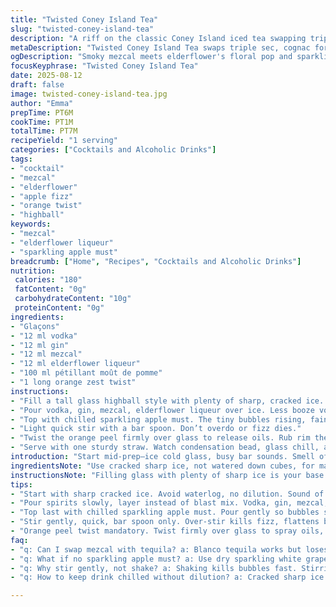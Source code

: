 ```yaml
---
title: "Twisted Coney Island Tea"
slug: "twisted-coney-island-tea"
description: "A riff on the classic Coney Island iced tea swapping triple sec and cognac for elderflower liqueur and mezcal. Smaller spirits portions to balance the zesty apple fizz. Served in a tall glass over sharp ice. The bright orange peel twist cuts through the smoky mezcal depth. Quick to build. Stir gently not too much or lose fizz. Subtle, yet layered flavors. A wallop with a fresh herbal whisper. Practical options for substitutes included. Timing’s about the clink of ice and foam cresting at the top. Freshness of ingredients vital."
metaDescription: "Twisted Coney Island Tea swaps triple sec, cognac for elderflower and mezcal. Sharp cracked ice, quick stir, bright orange twist, smoky apple fizz in one glass."
ogDescription: "Smoky mezcal meets elderflower's floral pop and sparkling apple must. Sharp ice, gentle stir, orange twist aroma. Layered sips with fizz, no harsh burn."
focusKeyphrase: "Twisted Coney Island Tea"
date: 2025-08-12
draft: false
image: twisted-coney-island-tea.jpg
author: "Emma"
prepTime: PT6M
cookTime: PT1M
totalTime: PT7M
recipeYield: "1 serving"
categories: ["Cocktails and Alcoholic Drinks"]
tags:
- "cocktail"
- "mezcal"
- "elderflower"
- "apple fizz"
- "orange twist"
- "highball"
keywords:
- "mezcal"
- "elderflower liqueur"
- "sparkling apple must"
breadcrumb: ["Home", "Recipes", "Cocktails and Alcoholic Drinks"]
nutrition: 
 calories: "180"
 fatContent: "0g"
 carbohydrateContent: "10g"
 proteinContent: "0g"
ingredients:
- "Glaçons"
- "12 ml vodka"
- "12 ml gin"
- "12 ml mezcal"
- "12 ml elderflower liqueur"
- "100 ml pétillant moût de pomme"
- "1 long orange zest twist"
instructions:
- "Fill a tall glass highball style with plenty of sharp, cracked ice. The clinking sound—your first cue."
- "Pour vodka, gin, mezcal, elderflower liqueur over ice. Less booze volume here cuts the burn but keeps spirit depth."
- "Top with chilled sparkling apple must. The tiny bubbles rising, faint fizz popping at surface—know it’s fresh."
- "Light quick stir with a bar spoon. Don’t overdo or fizz dies."
- "Twist the orange peel firmly over glass to release oils. Rub rim then drop in for aroma lift."
- "Serve with one sturdy straw. Watch condensation bead, glass chill, aromas lift."
introduction: "Start mid-prep—ice cold glass, busy bar sounds. Smell of citrus oils hits before anything else. Tried swapping sweet triple sec for elderflower liqueur last time. Adds floral pop, less sugary. Mezcal instead of cognac gives smoky depth, plays well against apple fizz. Smaller spirit shots keep it sippable, avoid that harsh burn you get when tossing too many liquors in. Orange twist is non-negotiable- releases oils that change the whole aroma profile. Pour slow, let fizz do its thing. Stir flames down the bubbles without killing them. Always fresh sparkling apple, nothing flat or it’s a mess. Learned from burnt throat episodes, so trust sensory cues more than clock. Clinking ice tells timing, foam signals ready to sip. Simple cocktail, fuss free, but every element matters. Makes you rethink classic iced tea cocktails."
ingredientsNote: "Use cracked sharp ice, not watered down cubes, for max chill without dilution. Subbing elderflower for triple sec cuts cloying sweetness and layers floral notes. Mezcals vary—go for mid-range smoky style, avoid over-oaked bottles. If no sparkling apple must, try a dry sparkling white grape juice or even tonic water for a bitter twist. Vodka and gin volumes trimmed down from classic for better balance with mezcal’s punch. Fresh orange zest mandatory. If zester missing, use vegetable peeler but no pith or bitterness creeps in. Keep ingredients cold before mixing to avoid watered down cocktail. Straws easy for sipping but don’t over-stir, bubbles vanish fast. If you want to experiment, try swapping mezcal for blanco tequila, but loses smoky complexity. Triple sec can come back if elderflower unavailable, but flavor profile shifts sweet and less intriguing. Using bottle's freshness key to vibrant fizz and aroma."
instructionsNote: "Filling glass with plenty of sharp ice is your base to keep drink chill long. The noise of ice dropping a cue for speed. Pour liquors gently over ice so spirits settle, layering flavor instead of blending too fast. Top with chilled sparkling apple must last to keep fizz intact. Stirred gently just enough to combine, not destroy bubbles, that'll give you carbonation popping on tongue, not flat drink. Twist orange peel over glass, watch oil spray on surface- that's your aromatic hit, nonnegotiable. Rub peel on rim to coat drink first sip aroma. Drop zest in for visual and continued scent release. Serve immediately; bubbles fade fast. Time your prep by ice sounds and bubbles rising, not clock. Easy to screw up by over-stirring or dull fizz. This drink demands respect for textures and aromas; they signal a ready cocktail. Keeps simple tool set, no shaking needed, for better fizz retention and less dilution."
tips:
- "Start with sharp cracked ice. Avoid waterlog, no dilution. Sound of ice clinking guides your pace. Keep glass cold, prep spirits chilled. Ice texture affects fizz lifespan. Cracked bigger pieces hold chill longer."
- "Pour spirits slowly, layer instead of blast mix. Vodka, gin, mezcal, elderflower in measured shots. Balance punch with body. Smaller spirit amounts keep texture, prevent harsh burn. Use mid-range smoky mezcal, avoid over-oaked bottles."
- "Top last with chilled sparkling apple must. Pour gently so bubbles stay alive. Tiny fizz bubbles rising means freshness. If missing, substitute with dry sparkling white grape juice or tonic. Alters taste but keeps carbonated character."
- "Stir gently, quick, bar spoon only. Over-stir kills fizz, flattens bubbles. Just enough to combine layers. Timing key. Listen for fizz popping sound at surface. That’s your cue to stop mixing."
- "Orange peel twist mandatory. Twist firmly over glass to spray oils, rub on rim for aroma hit. Drop in peel after rubbing rim for sustained scent release. Use vegetable peeler if no zester, avoid pith or bitterness from white part."
faq:
- "q: Can I swap mezcal with tequila? a: Blanco tequila works but loses smoky depth. Changes profile. Mezcal adds unique smokiness. For less punch, try blanco but expect lighter aroma, different layer."
- "q: What if no sparkling apple must? a: Use dry sparkling white grape or tonic water. Alters flavor balance overall. Adds bitter or fruity notes. Choose based on taste preference but fizz crucial, no flat."
- "q: Why stir gently, not shake? a: Shaking kills bubbles fast. Stirring keeps carbonation pop. Over-mixing flattens drink. Quick stir with bar spoon enough to blend spirits without fizz loss."
- "q: How to keep drink chilled without dilution? a: Cracked sharp ice best. Freezes longer, less melt water. Prep spirit bottles cold. Avoid watering down. Fast prep without long waiting time is better for chill retention."

---
```

